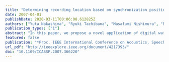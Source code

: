 ```yaml
---
title: "Determining recording location based on synchronization positions of audio watermarking"
date: 2007-04-01
publishDate: 2020-03-11T00:06:08.612825Z
authors: ["Yuta Nakashima", "Ryuki Tachibana", "Masafumi Nishimura", "Noboru Babaguchi"]
publication_types: ["1"]
abstract: "In this paper, we propose a novel application of digital watermarking, determination of recording locations. This application enables us to determine the seat location in an auditorium where a recording was made. Precisely measured synchronization positions of the spread-spectrum watermarks are used for the determination. To avoid use of mismeasured synchronization positions, the algorithm discards synchronization positions with the corresponding normalized correlation values below a threshold. The experiments with our implementation resulted in accurate determinations; almost all of the locations can be determined within the error of 0.5 m. These experimental results successfully show the potential applicability of our application."
featured: false
publication: "*Proc. IEEE International Conference on Acoustics, Speech and Signal Processing (ICASSP)*"
url_pdf: "http://ieeexplore.ieee.org/document/4217393/"
doi: "10.1109/ICASSP.2007.366220"
---
```


